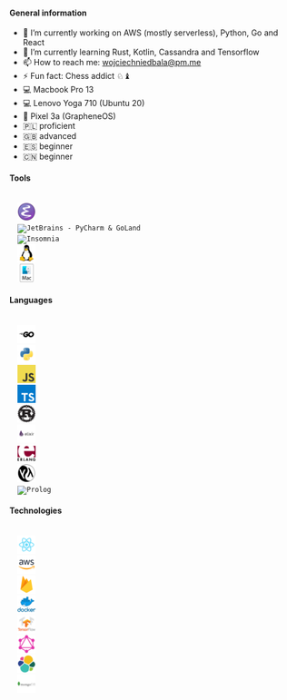 #### General information

- 🔭 I’m currently working on AWS (mostly serverless), Python, Go and React
- 🌱 I’m currently learning Rust, Kotlin, Cassandra and Tensorflow
- 📫 How to reach me: wojciechniedbala@pm.me
- ⚡ Fun fact: Chess addict ♘♝
- 💻 Macbook Pro 13
- 💻 Lenovo Yoga 710 (Ubuntu 20)
- 📱 Pixel 3a (GrapheneOS)
- 🇵🇱 proficient
- 🇬🇧 advanced
- 🇪🇸 beginner
- 🇨🇳 beginner

#### Tools
<code>
  <img title="Emacs" width="32" src="https://raw.githubusercontent.com/github/explore/80688e429a7d4ef2fca1e82350fe8e3517d3494d/topics/emacs/emacs.png"/>
  <img title="JetBrains - PyCharm & GoLand" width="32" src="https://upload.wikimedia.org/wikipedia/commons/thumb/1/1a/JetBrains_Logo_2016.svg/1920px-JetBrains_Logo_2016.svg.png"/>
  <img title="Insomnia" width="32" src="https://github.com/Kong/insomnia.rest/blob/master/static/images/icon-small.png"/>
  <img title="Linux" width="32" src="https://raw.githubusercontent.com/github/explore/80688e429a7d4ef2fca1e82350fe8e3517d3494d/topics/linux/linux.png"/>
  <img title="macOS" width="32" src="https://raw.githubusercontent.com/github/explore/80688e429a7d4ef2fca1e82350fe8e3517d3494d/topics/macos/macos.png"/>
</code>

#### Languages
<code>
  <img title="Go" width="32" src="https://raw.githubusercontent.com/github/explore/80688e429a7d4ef2fca1e82350fe8e3517d3494d/topics/go/go.png"/>
  <img title="Python" width="32" src="https://raw.githubusercontent.com/github/explore/80688e429a7d4ef2fca1e82350fe8e3517d3494d/topics/python/python.png"/>
  <img title="JavaScript" width="32" src="https://raw.githubusercontent.com/github/explore/80688e429a7d4ef2fca1e82350fe8e3517d3494d/topics/javascript/javascript.png"/>
  <img title="TypeScript" width="32" src="https://raw.githubusercontent.com/github/explore/80688e429a7d4ef2fca1e82350fe8e3517d3494d/topics/typescript/typescript.png"/>
  <img title="Rust" width="32" src="https://raw.githubusercontent.com/github/explore/80688e429a7d4ef2fca1e82350fe8e3517d3494d/topics/rust/rust.png"/>
  <img title="Elixir" width="32" src="https://raw.githubusercontent.com/github/explore/d106aa3f6fa091ab80ab5c8cf0d931baff3caaea/topics/elixir/elixir.png"/>
  <img title="Erlang" width="32" src="https://raw.githubusercontent.com/github/explore/e3f071c9faa00fc2285ae33185bb61f4c42968b2/topics/erlang/erlang.png"/>
  <img title="Lisp" width="32" src="https://raw.githubusercontent.com/github/explore/80688e429a7d4ef2fca1e82350fe8e3517d3494d/topics/lisp/lisp.png"/>
  <img title="Prolog" width="32" src="https://www.swi-prolog.org/icons/swipl.png"/>
</code>

#### Technologies
<code>
  <img title="React" width="32" src="https://raw.githubusercontent.com/github/explore/80688e429a7d4ef2fca1e82350fe8e3517d3494d/topics/react/react.png"/>
  <img title="AWS" width="32" src="https://raw.githubusercontent.com/github/explore/fbceb94436312b6dacde68d122a5b9c7d11f9524/topics/aws/aws.png"/>
  <img title="Firebase" width="32" src="https://raw.githubusercontent.com/github/explore/80688e429a7d4ef2fca1e82350fe8e3517d3494d/topics/firebase/firebase.png"/>
  <img title="Docker" width="32" src="https://raw.githubusercontent.com/github/explore/80688e429a7d4ef2fca1e82350fe8e3517d3494d/topics/docker/docker.png"/>
  <img title="TensorFlow" width="32" src="https://raw.githubusercontent.com/github/explore/80688e429a7d4ef2fca1e82350fe8e3517d3494d/topics/tensorflow/tensorflow.png"/>
  <img title="GraphQL" width="32" src="https://raw.githubusercontent.com/github/explore/5c058a388828bb5fde0bcafd4bc867b5bb3f26f3/topics/graphql/graphql.png"/>
  <img title="Elasticsearch" width="32" src="https://raw.githubusercontent.com/github/explore/d73b58ded658144cd29547485b8537306012eb86/topics/elasticsearch/elasticsearch.png"/>
  <img title="MongoDB" width="32" src="https://raw.githubusercontent.com/github/explore/80688e429a7d4ef2fca1e82350fe8e3517d3494d/topics/mongodb/mongodb.png"/>
</code>
